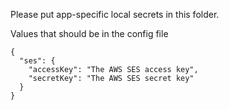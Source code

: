 Please put app-specific local secrets in this folder.

Values that should be in the config file

```
{
  "ses": {
    "accessKey": "The AWS SES access key",
    "secretKey": "The AWS SES secret key"
  }
}
```
